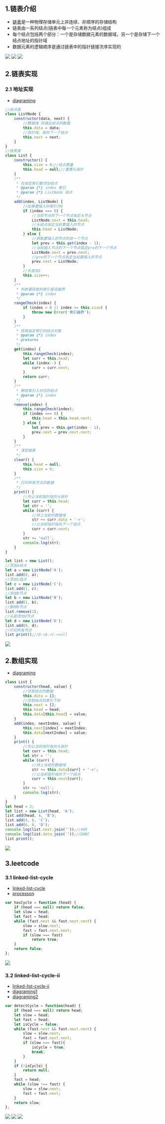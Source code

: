 ## 1.链表介绍
- [链表](https://baike.baidu.com/item/%E9%93%BE%E8%A1%A8/9794473)是一种物理存储单元上非连续、非顺序的存储结构
- 链表由一系列结点(链表中每一个元素称为结点)组成
- 每个结点包括两个部分：一个是存储数据元素的数据域，另一个是存储下一个结点地址的指针域
- 数据元素的逻辑顺序是通过链表中的指针链接次序实现的

![](/public/images/wei_xin_jie_tu_20211108200930_1636373595468.png)
![](/public/images/jie_dian_1636376361050.png)
![](/public/images/lian_biao_jie_gou_1_1636425998359.png)

## 2.链表实现
### 2.1 地址实现
- [diagraming](https://www.processon.com/diagraming/6189318d6376896480ef9baa)
```js
//结点类
class ListNode {
    constructor(data, next) {
        //数据域 存储此结点的数据
        this.data = data;
        //指针域，指向下一个结点
        this.next = next;
    }
}
//链表类
class List {
    constructor() {
        this.size = 0;//结点数量
        this.head = null;//重置头指针
    }
    /**
     * 在指定索引数添加结点
     * @param {*} index 索引
     * @param {*} ListNode 结点
     */
    add(index, ListNode) {
        //如果要插入的索引为0
        if (index === 0) {
            //当前节点的下一个节点指定头节点
            ListNode.next = this.head;
            //头结点指定当前要插入的节点
            this.head = ListNode;
        } else {
            //获取要插入的节点的前一个节点
            let prev = this.get(index - 1);
            //当前插入节点的下一个节点指定pre的下一个节点
            ListNode.next = prev.next;
            //pre的下一个节点指定当前要插入的节点
            prev.next = ListNode;
        }
        //长度加1
        this.size++;
    }
    /**
     * 判断要获取的索引是否越界
     * @param {*} index 
     */
    rangeCheck(index) {
        if (index < 0 || index >= this.size) {
            throw new Error('索引越界');
        }
    }
    /**
     * 获取指定索引的结点对象
     * @param {*} index 
     * @returns 
     */
    get(index) {
        this.rangeCheck(index);
        let curr = this.head;
        while (index--) {
            curr = curr.next;
        }
        return curr;
    }
    /**
     * 删除索引入对应的结点
     * @param {*} index 
     */
    remove(index) {
        this.rangeCheck(index);
        if (index === 0) {
            this.head = this.head.next;
        } else {
            let prev = this.get(index - 1);
            prev.next = prev.next.next;
        }
    }
    /**
     * 清空链表
     */
    clear() {
        this.head = null;
        this.size = 0;
    }
    /**
     * 打印所有节点的数据
     */
    print() {
        //先让当前指针指向头指针 
        let curr = this.head;
        let str = '';
        while (curr) {
            //拼上当前的数据域
            str += curr.data + '->';
            //让当前指针指向下一个结点
            curr = curr.next;
        }
        str += 'null';
        console.log(str);
    }
}

let list = new List();
//添加a结点
let a = new ListNode('A');
list.add(0, a);
//添加c结点
let c = new ListNode('C');
list.add(1, c);
//添加b节点
let b = new ListNode('B');
list.add(1, b);
//删除b节点
list.remove(1);
//头部添加d节点
let d = new ListNode('D');
list.add(0, d);
//打印所有节点
list.print();//D->A->C->null
```
![](/public/images/lian_biao_jie_gou_zhi_xiang_shi_xian_1636425928834.png)

## 2.数组实现
- [diagraming](https://www.processon.com/diagraming/61896d3c0791290c36870a83)
```js
class List {
    constructor(head, value) {
        //存放结点的数据
        this.data = [];
        //存放结点的索引下标
        this.next = [];
        this.head = head;
        this.data[this.head] = value;
    }
    add(index, nextIndex, value) {
        this.next[index] = nextIndex;
        this.data[nextIndex] = value;
    }
    print() {
        //先让当前指针指向头指针 
        let curr = this.head;
        let str = '';
        while (curr) {
            //拼上当前的数据域
            str += this.data[curr] + '->';
            //让当前指针指向下一个结点
            curr = this.next[curr];
        }
        str += 'null';
        console.log(str);
    }
}
let head = 2;
let list = new List(head, 'A');
list.add(head, 4, 'B');
list.add(4, 6, 'C');
list.add(6, 0, 'D');
console.log(list.next.join(''));//460
console.log(list.data.join(''));//DABC
list.print();
```
![](/public/images/arrayList2_1636422754450.png)

## 3.leetcode
### 3.1 linked-list-cycle
- [linked-list-cycle](https://leetcode-cn.com/problems/linked-list-cycle/submissions/)
- [processon](https://www.processon.com/diagraming/618952480791290c3686ffdf)
```js
var hasCycle = function (head) {
    if (head === null) return false;
    let slow = head;
    let fast = head;
    while (fast.next && fast.next.next) {
        slow = slow.next;
        fast = fast.next.next;
        if (slow === fast)
            return true;
    }
    return false;
};
```
![](/public/images/linkedlistcycle_1636391328871.png)

### 3.2 linked-list-cycle-ii
- [linked-list-cycle-ii](https://leetcode-cn.com/problems/linked-list-cycle-ii)
- [diagraming1](https://www.processon.com/diagraming/61895a2c0e3e740b37456c25)
- [diagraming2](https://www.processon.com/diagraming/61896ba07d9c0828718ae912)
```js
var detectCycle = function(head) {
    if (head === null) return head;
    let slow = head;
    let fast = head;
    let isCycle = false;
    while (fast.next && fast.next.next) {
        slow = slow.next;
        fast = fast.next.next;
        if (slow === fast){
            isCycle = true;
            break;
        }
    }
    if (!isCycle) {
        return null;
    }
    fast = head;
    while (slow !== fast) {
        slow = slow.next;
        fast = fast.next;
    }
    return slow;
};
```
![](/public/images/zhao_zhong_jian_1636429553063.png)
![](/public/images/linkedlistcycle21_1636428376276.png)
![](/public/images/linkedlistcycle221_1636458245829.png)